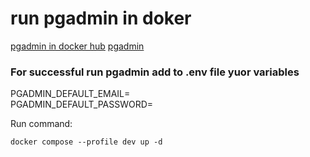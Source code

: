 # run pgadmin in doker

[pgadmin in docker hub](https://hub.docker.com/r/dpage/pgadmin4)
[pgadmin](https://www.pgadmin.org/docs/pgadmin4/latest/container_deployment.html)

### For successful run pgadmin add to .env file yuor variables ###

PGADMIN_DEFAULT_EMAIL=  
PGADMIN_DEFAULT_PASSWORD=

Run command:
```
docker compose --profile dev up -d
```

